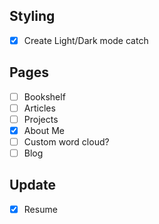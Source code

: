 ## Styling
- [x] Create Light/Dark mode catch

## Pages
- [ ] Bookshelf
- [ ] Articles
- [ ] Projects
- [x] About Me
- [ ] Custom word cloud?
- [ ] Blog

## Update
- [x] Resume